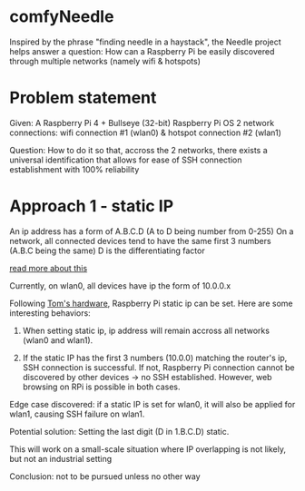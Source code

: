 # comfyNeedle
Inspired by the phrase "finding needle in a haystack", the Needle project helps answer a question: How can a Raspberry Pi be easily discovered through multiple networks (namely wifi &amp; hotspots)

# Problem statement

Given:
A Raspberry Pi 4 + Bullseye (32-bit) Raspberry Pi OS 
2 network connections: wifi connection #1 (wlan0) & hotspot connection #2 (wlan1)

Question:
How to do it so that, accross the 2 networks, there exists a universal identification that allows for ease of SSH connection establishment with 100% reliability

# Approach 1 - static IP

An ip address has a form of A.B.C.D (A to D being number from 0-255)
On a network, all connected devices tend to have the same first 3 numbers (A.B.C being the same)
D is the differentiating factor

[read more about this](https://docs.oracle.com/cd/E19683-01/806-4075/ipref-1/index.html)

Currently, on wlan0, all devices have ip the form of 10.0.0.x

Following [Tom's hardware](https://www.tomshardware.com/how-to/static-ip-raspberry-pi), Raspberry Pi static ip can be set. Here are some interesting behaviors:

1. When setting static ip, ip address will remain accross all networks (wlan0 and wlan1). 

2. If the static IP has the first 3 numbers (10.0.0) matching the router's ip, SSH connection is successful. If not, Raspberry Pi connection cannot be discovered by other devices -> no SSH established. However, web browsing on RPi is possible in both cases.

Edge case discovered: if a static IP is set for wlan0, it will also be applied for wlan1, causing SSH failure on wlan1.

Potential solution: Setting the last digit (D in 1.B.C.D) static.

This will work on a small-scale situation where IP overlapping is not likely, but not an industrial setting

Conclusion: not to be pursued unless no other way



